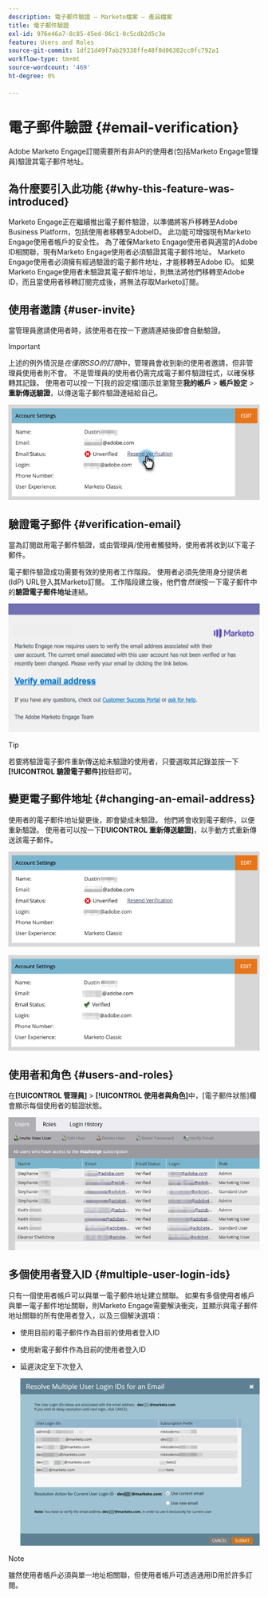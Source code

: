 ```yaml
---
description: 電子郵件驗證 — Marketo檔案 — 產品檔案
title: 電子郵件驗證
exl-id: 976e46a7-8c85-45ed-86c1-0c5cdb2d5c3e
feature: Users and Roles
source-git-commit: 1df21d49f7ab29338ffe48f0d06302cc0fc792a1
workflow-type: tm+mt
source-wordcount: '469'
ht-degree: 0%

---
```


# 電子郵件驗證 {#email-verification}

Adobe Marketo Engage訂閱需要所有非API的使用者(包括Marketo Engage管理員)驗證其電子郵件地址。

## 為什麼要引入此功能 {#why-this-feature-was-introduced}

Marketo Engage正在繼續推出電子郵件驗證，以準備將客戶移轉至Adobe Business Platform，包括使用者移轉至AdobeID。 此功能可增強現有Marketo Engage使用者帳戶的安全性。 為了確保Marketo Engage使用者與適當的Adobe ID相關聯，現有Marketo Engage使用者必須驗證其電子郵件地址。 Marketo Engage使用者必須擁有經過驗證的電子郵件地址，才能移轉至Adobe ID。 如果Marketo Engage使用者未驗證其電子郵件地址，則無法將他們移轉至Adobe ID，而且當使用者移轉訂閱完成後，將無法存取Marketo訂閱。

## 使用者邀請 {#user-invite}

當管理員邀請使用者時，該使用者在按一下邀請連結後即會自動驗證。

>[!IMPORTANT]
>
>上述的例外情況是&#x200B;_在僅限SSO的訂閱_&#x200B;中，管理員會收到新的使用者邀請，但非管理員使用者則不會。 不是管理員的使用者仍需完成電子郵件驗證程式，以確保移轉其記錄。 使用者可以按一下[我的設定檔]圖示並瀏覽至&#x200B;**我的帳戶** > **帳戶設定** > **重新傳送驗證**，以傳送電子郵件驗證連結給自己。

![](assets/email-verification-1.png)

## 驗證電子郵件 {#verification-email}

當為訂閱啟用電子郵件驗證，或由管理員/使用者觸發時，使用者將收到以下電子郵件。

電子郵件驗證成功需要有效的使用者工作階段。 使用者必須先使用身分提供者(IdP) URL登入其Marketo訂閱。 工作階段建立後，他們會&#x200B;_然後_&#x200B;按一下電子郵件中的&#x200B;**驗證電子郵件地址**&#x200B;連結。

![](assets/email-verification-2.png)

>[!TIP]
>
>若要將驗證電子郵件重新傳送給未驗證的使用者，只要選取其記錄並按一下&#x200B;**[!UICONTROL 驗證電子郵件]**&#x200B;按鈕即可。

## 變更電子郵件地址 {#changing-an-email-address}

使用者的電子郵件地址變更後，即會變成未驗證。 他們將會收到電子郵件，以便重新驗證。 使用者可以按一下&#x200B;**[!UICONTROL 重新傳送驗證]**，以手動方式重新傳送該電子郵件。

![](assets/email-verification-3.png)

![](assets/email-verification-4.png)

## 使用者和角色 {#users-and-roles}

在&#x200B;**[!UICONTROL 管理員]** > **[!UICONTROL 使用者與角色]**&#x200B;中，[電子郵件狀態]欄會顯示每個使用者的驗證狀態。

![](assets/email-verification-5.png)

## 多個使用者登入ID {#multiple-user-login-ids}

只有一個使用者帳戶可以與單一電子郵件地址建立關聯。 如果有多個使用者帳戶與單一電子郵件地址關聯，則Marketo Engage需要解決衝突，並顯示與電子郵件地址關聯的所有使用者登入，以及三個解決選項：

* 使用目前的電子郵件作為目前的使用者登入ID
* 使用新電子郵件作為目前的使用者登入ID
* 延遲決定至下次登入

  ![](assets/email-verification-6.png)

>[!NOTE]
>
>雖然使用者帳戶必須與單一地址相關聯，但使用者帳戶可透過通用ID用於許多訂閱。
